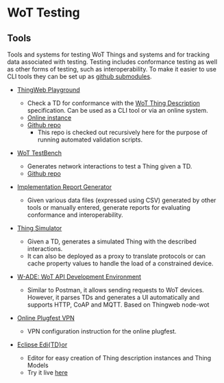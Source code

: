# WoT Testing

## Tools

Tools and systems for testing WoT Things and systems and for 
tracking data associated with testing.
Testing includes conformance testing as well as other forms
of testing, such as interoperability.
To make it easier to use CLI tools they can be set up as [github submodules](https://github.blog/2016-02-01-working-with-submodules/).

* [ThingWeb Playground](https://github.com/thingweb/thingweb-playground)
  * Check a TD for conformance with the 
     [WoT Thing Description](https://www.w3.org/TR/wot-thing-description/) specification.
     Can be used as a CLI tool or via an online system.
  * [Online instance](http://plugfest.thingweb.io/playground/)
  * [Github repo](https://github.com/thingweb/thingweb-playground)
    * This repo is checked out recursively here for the purpose of running automated validation scripts.
* [WoT TestBench](https://github.com/tum-esi/testbench)
  * Generates network interactions to test a Thing given a TD.
  * [Github repo](https://github.com/tum-esi/testbench)
* [Implementation Report Generator](implreportgen/README.md)
  * Given various data files (expressed using CSV) generated by other 
     tools or manually entered, generate reports for evaluating conformance
     and interoperability.
* [Thing Simulator](https://github.com/tum-esi/shadow-thing)
  * Given a TD, generates a simulated Thing with the described interactions.
  * It can also be deployed as a proxy to translate protocols or can cache property values to handle the load of a constrained device.

* [W-ADE: WoT API Development Environment](https://github.com/tum-esi/wade)
  * Similar to Postman, it allows sending requests to WoT devices. However, it parses TDs and generates a UI automatically and supports HTTP, CoAP and MQTT. Based on Thingweb node-wot

* [Online Plugfest VPN](vpn/README.md)
  * VPN configuration instruction for the online plugfest.

* [Eclipse Edi{TD}or](https://github.com/eclipse/editdor)
  * Editor for easy creation of Thing description instances and Thing Models
  * Try it live [here](https://eclipse.github.io/editdor/) 
